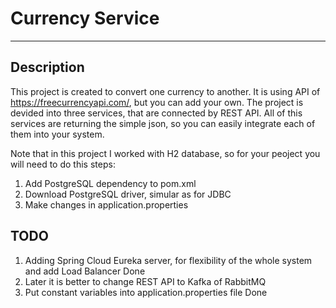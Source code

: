 # Currency Service
____

## Description
This project is created to convert one currency to another. It is using API of https://freecurrencyapi.com/, but you can add your own.
The project is devided into three services, that are connected by REST API. All of this services are returning the simple json, so you can easily integrate  each of them into your system.


Note that in this project I worked with H2 database, so for your peoject you will need to do this steps:
1. Add PostgreSQL dependency to pom.xml
2. Download PostgreSQL driver, simular as for JDBC
3. Make changes in application.properties
   
## TODO
1. Adding Spring Cloud Eureka server, for flexibility of the whole system and add Load Balancer Done
2. Later it is better to change REST API to Kafka of RabbitMQ
3. Put constant variables into application.properties file Done
